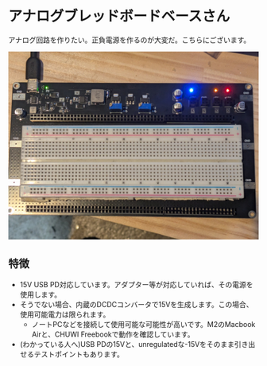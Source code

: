 # アナログブレッドボードベースさん

アナログ回路を作りたい。正負電源を作るのが大変だ。こちらにございます。

![alt text](usage.jpg)

## 特徴

- 15V USB PD対応しています。アダプター等が対応していれば、その電源を使用します。
- そうでない場合、内蔵のDCDCコンバータで15Vを生成します。この場合、使用可能電力は限られます。
  - ノートPCなどを接続して使用可能な可能性が高いです。M2のMacbook Airと、CHUWI Freebookで動作を確認しています。
- (わかっている人へ)USB PDの15Vと、unregulatedな-15Vをそのまま引き出せるテストポイントもあります。
